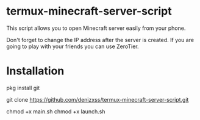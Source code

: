 # termux-minecraft-server-script
 This script allows you to open Minecraft server easily from your phone.
 
 
 Don't forget to change the IP address after the server is created. If you are going to play with your friends you can use ZeroTier.


# Installation
pkg install git

git clone https://github.com/denizxss/termux-minecraft-server-script.git

chmod +x main.sh
chmod +x launch.sh


